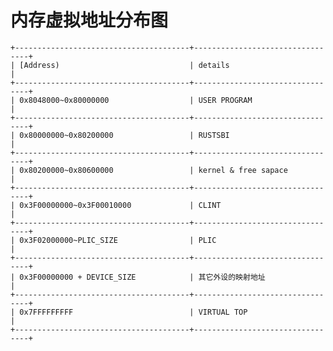 # 内存虚拟地址分布图
    +---------------------------------------+---------------------------------+
    | [Address)                             | details                         |
    +---------------------------------------+---------------------------------+
    | 0x8048000~0x80000000                  | USER PROGRAM                    |
    +---------------------------------------+---------------------------------+
    | 0x80000000~0x80200000                 | RUSTSBI                         |
    +---------------------------------------+---------------------------------+
    | 0x80200000~0x80600000                 | kernel & free sapace            |
    +---------------------------------------+---------------------------------+
    | 0x3F00000000~0x3F00010000             | CLINT                           |
    +---------------------------------------+---------------------------------+
    | 0x3F02000000~PLIC_SIZE                | PLIC                            |
    +---------------------------------------+---------------------------------+
    | 0x3F00000000 + DEVICE_SIZE            | 其它外设的映射地址               |
    +---------------------------------------+---------------------------------+
    | 0x7FFFFFFFFF                          | VIRTUAL TOP                     |
    +---------------------------------------+---------------------------------+
    